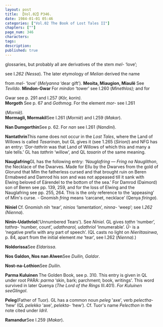 ```yaml
---
layout: post
title: 【Vol.02】P346.
date: 1984-01-01 05:46
categories: ["Vol.02 The Book of Lost Tales II"]
chapters: [""]
page_num: 346
characters: 
tags: 
description: 
published: true
---
```


<p style="text-indent: 0;">
glossaries, but probably all are derivatives of the stem <I>mel-</I> ‘love’;
</p>

see I<I>.262 (Nessa</I>). The later etymology of <I>Melian</I> derived the name

from <I>mel-</I> ‘love’ (<I>Melyanna</I> ‘dear gift’). <B>Meoita, Miaugion, Miaulë </B>See <I>Tevildo</I>. <B>Mindon-Gwar </B>For <I>mindon</I> ‘tower’ see I.260 (<I>Minethlos);</I> and for

Gwar see p. 291 and I.257 (<I>Kôr, korin).<BR></I><B>Morgoth </B>See p. 67 and <I>Gothmog</I>. For the element <I>mor-</I> see I.261

(<I>Mornië).<BR></I><B>Mormagli, Mormakil</B>See I.261 (<I>Mornië</I>) and I.259 (<I>Makar</I>).

<B>Nan Dumgorthin</B>See p. 62. For <I>nan</I> see I.261 (<I>Nandini</I>).

<B>Nantathrin</B>This name does not occur in the <I>Lost Tales</I>, where the Land of Willows is called <I>Tasarinan</I>, but GL gives it (see 1.265 (<I>Sirion)</I>) and NFG has an entry: <I>‘Dor-tathrin</I> was that Land of Willows of which this and many a tale tells.’ GL has <I>tathrin</I> ‘willow’, and QL <I>tasarin</I> of the same meaning.

<B>Nauglafring</B>GL has the following entry: <I>‘Nauglafring — Fring na Nauglithon</I>, the Necklace of the Dwarves. Made for Ellu by the Dwarves from the gold of Glorund that Mîm the fatherless cursed and that brought ruin on Beren Ermabwed and Damrod his son and was not appeased till it sank with Elwing beloved of Eärendel to the bottom of the sea.’ For Damrod (Daimord) son of Beren see pp. 139, 259, and for the loss of Elwing and the Nauglafring see pp. 255, 264. This is the only reference to the ‘appeasing’ of Mîm's curse. - Gnomish <I>fring</I> means ‘carcanet, necklace’ (Qenya <I>firinga</I>).

<B>Níniel </B>Cf. Gnomish <I>nîn</I> ‘tear’, <I>ninios</I> ‘lamentation’, <I>ninna-</I> ‘weep’; see I<I>.262 (Nienna</I>).

<B>Ninin-Udathriol</B>(‘Unnumbered Tears'). See <I>Níniel</I>. GL gives <I>tathn</I> ‘number’, <I>tathra-</I> ‘number, count’, <I>udathnarol, udathriol</I> ‘innumerable’. <I>Û-</I> is a ‘negative prefix with any part of speech’. (QL casts no light on <I>Nieriltasinwa</I>, p. 84, apart from the initial element <I>me</I> ‘tear’, see I.262 (<I>Nienna).</I>)

<B>Noldorissa</B>See <I>Eldarissa</I>.

<B>Nos Galdon, Nos nan Alwen</B>See <I>Duilin, Galdor</I>.

<B>Nost-na-Lothion</B>See <I>Duilin</I>.

<B>Parma Kuluinen </B>The Golden Book, see p. 310. This entry is given in QL under root PARA: <I>parma</I> ‘skin, bark; parchment; book, writings'. This word survived in later Quenya (<I>The Lord of the Rings</I> III.401). <I>For Kuluinen seeGlingol</I>.

<B>Peleg</B>(Father of Tuor). GL has a common noun <I>peleg</I> 'axe', verb <I>pelectha-</I> ‘hew’ (QL <I>pelekko</I> 'axe', <I>pelekta-</I> ‘hew’). Cf. Tuor's name <I>Pelecthon</I> in the note cited under <I>Idril</I>.

<B>Ramandur</B>See I.259 (<I>Makar</I>).

